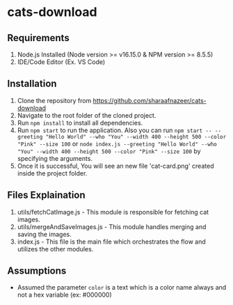 # cats-download

## Requirements

1. Node.js Installed (Node version >= v16.15.0 & NPM version >= 8.5.5)
2. IDE/Code Editor (Ex. VS Code)


## Installation

1. Clone the repository from https://github.com/sharaafnazeer/cats-download
2. Navigate to the root folder of the cloned project.
3. Run ```npm install``` to install all dependencies.
4. Run ```npm start``` to run the application. Also you can run ```npm start -- --greeting "Hello World" --who "You" --width 400 --height 500 --color "Pink" --size 100``` or ```node index.js --greeting "Hello World" --who "You" --width 400 --height 500 --color "Pink" --size 100``` by specifying the arguments.
5. Once it is successful, You will see an new file 'cat-card.png' created inside the project folder.


## Files Explaination
1. utils/fetchCatImage.js - This module is responsible for fetching cat images.
2. utils/mergeAndSaveImages.js - This module handles merging and saving the images. 
3. index.js - This file is the main file which orchestrates the flow and utilizes the other modules.

## Assumptions

* Assumed the parameter ```color``` is a text which is a color name always and not a hex variable (ex: #000000)